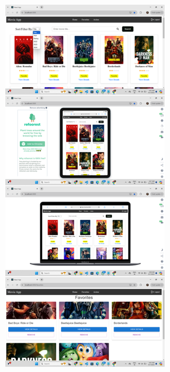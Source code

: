 <img src="https://github.com/mdshakibkoushar/Training-_session-3/blob/main/Movie%20App(React)/photo/Screenshot%20(94).png">
<img src="https://github.com/mdshakibkoushar/Training-_session-3/blob/main/Movie%20App(React)/photo/Screenshot%20(101).png">
<img src="https://github.com/mdshakibkoushar/Training-_session-3/blob/main/Movie%20App(React)/photo/Screenshot%20(104).png">
<img src="https://github.com/mdshakibkoushar/Training-_session-3/blob/main/Movie%20App(React)/photo/Screenshot%20(95).png">
